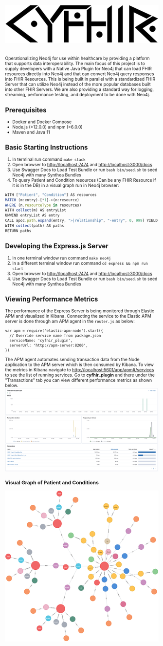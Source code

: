 ![CyFHIR](imgs/cyfhir.png)
#

Operationalizing Neo4j for use within healthcare by providing a platform that supports data interoperability.
The main focus of this project is to supply developers with a Native Java Plugin for Neo4j that can load FHIR resources directly into Neo4j
and that can convert Neo4j query responses into FHIR Resources. This is being built in parallel with a standardized FHIR Server that can utilize Neo4j instead
of the more popular databases built into other FHIR Servers. We are also providing a standard way for logging, streaming, performance testing, and deployment to be done
with Neo4j.

## Prerequisites
* Docker and Docker Compose
* Node.js (>12.0.0) and npm (>6.0.0)
* Maven and Java 11

## Basic Starting Instructions

1.  In terminal run command `make stack`
2.  Open browser to <http://localhost:7474> and <http://localhost:3000/docs>
3.  Use Swagger Docs to Load Test Bundle or run `bash bin/seed.sh` to seed Neo4j with many Synthea Bundles
4.  To query Patient and Condition resources (Can be any FHIR Resource if it is in the DB) in a visual graph run in Neo4j browser:
```js
WITH ["Patient", "Condition"] AS resources
MATCH (m:entry)-[*1]->(n:resource)
WHERE (n.resourceType in resources)
WITH collect(m) AS entryList
UNWIND entryList AS entry
CALL apoc.path.expand(entry, ">|relationship", "-entry", 0, 999) YIELD path
WITH collect(path) AS paths
RETURN paths
```

## Developing the Express.js Server

1.  In one terminal window run command `make neo4j`
2.  In a different terminal window run command `cd express && npm run start`
3.  Open browser to <http://localhost:7474> and <http://localhost:3000/docs>
4.  Use Swagger Docs to Load Test Bundle or run `bash bin/seed.sh` to seed Neo4j with many Synthea Bundles

## Viewing Performance Metrics

The performance of the Express Server is being monitored through Elastic APM and visualized in Kibana. Connecting the service to the Elastic APM server is done through am APM agent in the `router.js` as below:
```
var apm = require('elastic-apm-node').start({
  // Override service name from package.json
  serviceName: 'cyfhir_plugin',
  serverUrl: 'http://apm-server:8200',
})
```

The APM agent automates sending transaction data from the Node application to the APM server which is then consumed by Kibana. To view the metrics in Kibana navigate to <http://localhost:5601/app/apm#/services> to see the list of running services. Go to **cyfhir_plugin** and there under the "Transactions" tab you can view different performance metrics as shown below.
![](./imgs/sample_metrics.png)

### Visual Graph of Patient and Conditions
![](./imgs/patient_condition.png)
